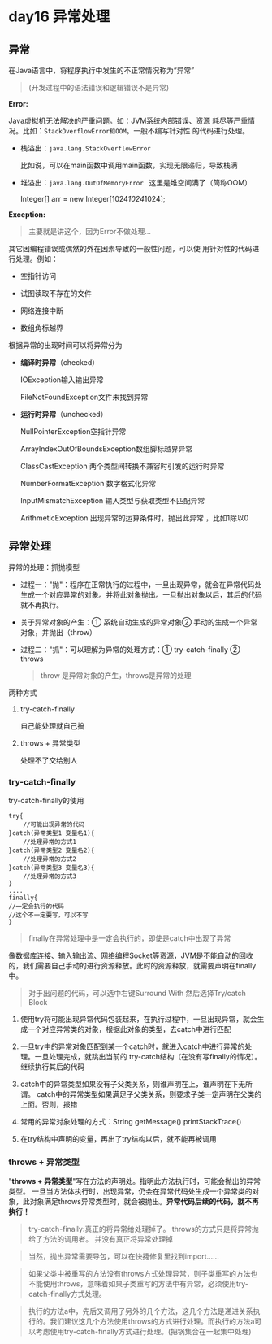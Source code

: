 # day16 异常处理

## 异常

在Java语言中，将程序执行中发生的不正常情况称为“异常”

> (开发过程中的语法错误和逻辑错误不是异常) 

**Error:**

Java虚拟机无法解决的严重问题。如：JVM系统内部错误、资源 耗尽等严重情况。比如：```StackOverflowError和OOM```。一般不编写针对性 的代码进行处理。 

+ 栈溢出：```java.lang.StackOverflowError```

  比如说，可以在main函数中调用main函数，实现无限递归，导致栈满

+ 堆溢出：```java.lang.OutOfMemoryError ```
  这里是堆空间满了（简称OOM）

  Integer[] arr = new Integer[1024*1024*1024];



**Exception:** 

> 主要就是讲这个，因为Error不做处理...

其它因编程错误或偶然的外在因素导致的一般性问题，可以使 用针对性的代码进行处理。例如： 

+ 空指针访问 

+ 试图读取不存在的文件 

+ 网络连接中断 

+ 数组角标越界

根据异常的出现时间可以将异常分为

+ **编译时异常**（checked）

  IOException输入输出异常

  FileNotFoundException文件未找到异常

+ **运行时异常**（unchecked）

  NullPointerException空指针异常

  ArrayIndexOutOfBoundsException数组脚标越界异常

  ClassCastException 两个类型间转换不兼容时引发的运行时异常 

  NumberFormatException 数字格式化异常 

  InputMismatchException 输入类型与获取类型不匹配异常 

  ArithmeticException 出现异常的运算条件时，抛出此异常 ，比如1除以0

## 异常处理

异常的处理：抓抛模型

+ 过程一："抛"：程序在正常执行的过程中，一旦出现异常，就会在异常代码处生成一个对应异常的对象。并将此对象抛出。一旦抛出对象以后，其后的代码就不再执行。

+ 关于异常对象的产生：① 系统自动生成的异常对象② 手动的生成一个异常对象，并抛出（throw）

+ 过程二："抓"：可以理解为异常的处理方式：① try-catch-finally  ② throws

  > throw 是异常对象的产生，throws是异常的处理

两种方式

1. try-catch-finally

   自己能处理就自己搞

2. throws + 异常类型

   处理不了交给别人

   

### try-catch-finally

try-catch-finally的使用
```
try{
    //可能出现异常的代码
}catch(异常类型1 变量名1){
    //处理异常的方式1
}catch(异常类型2 变量名2){
    //处理异常的方式2
}catch(异常类型3 变量名3){
    //处理异常的方式3
}
....
finally{
//一定会执行的代码
//这个不一定要写，可以不写
}
```

> finally在异常处理中是一定会执行的，即使是catch中出现了异常

像数据库连接、输入输出流、网络编程Socket等资源，JVM是不能自动的回收的，我们需要自己手动的进行资源释放。此时的资源释放，就需要声明在finally中。

> 对于出问题的代码，可以选中右键Surround With 然后选择Try/catch Block

1. 使用try将可能出现异常代码包装起来，在执行过程中，一旦出现异常，就会生成一个对应异常类的对象，根据此对象的类型，去catch中进行匹配

2. 一旦try中的异常对象匹配到某一个catch时，就进入catch中进行异常的处理。一旦处理完成，就跳出当前的
   try-catch结构（在没有写finally的情况）。继续执行其后的代码

3. catch中的异常类型如果没有子父类关系，则谁声明在上，谁声明在下无所谓。
   catch中的异常类型如果满足子父类关系，则要求子类一定声明在父类的上面。否则，报错

4. 常用的异常对象处理的方式：String  getMessage()    printStackTrace()

5. 在try结构中声明的变量，再出了try结构以后，就不能再被调用

### throws + 异常类型

"**throws + 异常类型**"写在方法的声明处。指明此方法执行时，可能会抛出的异常类型。
一旦当方法体执行时，出现异常，仍会在异常代码处生成一个异常类的对象，此对象满足throws异常类型时，就会被抛出。**异常代码后续的代码，就不再执行！**

> try-catch-finally:真正的将异常给处理掉了。
> throws的方式只是将异常抛给了方法的调用者。  并没有真正将异常处理掉

> 当然，抛出异常需要导包，可以在快捷修复里找到import......



> 如果父类中被重写的方法没有throws方式处理异常，则子类重写的方法也不能使用throws，意味着如果子类重写的方法中有异常，必须使用try-catch-finally方式处理。

>执行的方法a中，先后又调用了另外的几个方法，这几个方法是递进关系执行的。我们建议这几个方法使用throws的方式进行处理。而执行的方法a可以考虑使用try-catch-finally方式进行处理。(把锅集合在一起集中处理)